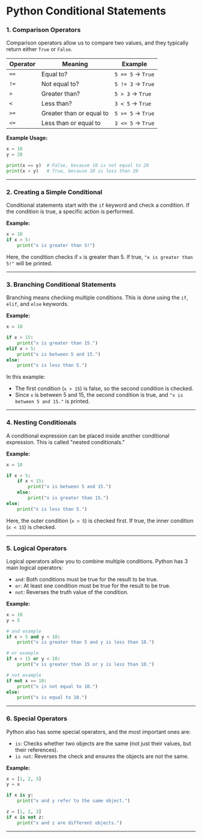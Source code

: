 # Python Conditional Statements

### 1. **Comparison Operators**

Comparison operators allow us to compare two values, and they typically return either `True` or `False`.

| Operator | Meaning                  | Example           |
| -------- | ------------------------ | ----------------- |
| `==`     | Equal to?                | `5 == 5` → `True` |
| `!=`     | Not equal to?            | `5 != 3` → `True` |
| `>`      | Greater than?            | `5 > 3` → `True`  |
| `<`      | Less than?               | `3 < 5` → `True`  |
| `>=`     | Greater than or equal to | `5 >= 5` → `True` |
| `<=`     | Less than or equal to    | `3 <= 5` → `True` |

**Example Usage:**

```python
x = 10
y = 20

print(x == y)  # False, because 10 is not equal to 20
print(x < y)   # True, because 10 is less than 20
```

---

### 2. **Creating a Simple Conditional**

Conditional statements start with the `if` keyword and check a condition. If the condition is true, a specific action is performed.

**Example:**

```python
x = 10
if x > 5:
    print("x is greater than 5!")
```

Here, the condition checks if `x` is greater than 5. If true, `"x is greater than 5!"` will be printed.

---

### 3. **Branching Conditional Statements**

Branching means checking multiple conditions. This is done using the `if`, `elif`, and `else` keywords.

**Example:**

```python
x = 10

if x > 15:
    print("x is greater than 15.")
elif x > 5:
    print("x is between 5 and 15.")
else:
    print("x is less than 5.")
```

In this example:

* The first condition (`x > 15`) is false, so the second condition is checked.
* Since `x` is between 5 and 15, the second condition is true, and `"x is between 5 and 15."` is printed.

---

### 4. **Nesting Conditionals**

A conditional expression can be placed inside another conditional expression. This is called "nested conditionals."

**Example:**

```python
x = 10

if x > 5:
    if x < 15:
        print("x is between 5 and 15.")
    else:
        print("x is greater than 15.")
else:
    print("x is less than 5.")
```

Here, the outer condition (`x > 5`) is checked first. If true, the inner condition (`x < 15`) is checked.

---

### 5. **Logical Operators**

Logical operators allow you to combine multiple conditions. Python has 3 main logical operators:

* `and`: Both conditions must be true for the result to be true.
* `or`: At least one condition must be true for the result to be true.
* `not`: Reverses the truth value of the condition.

**Example:**

```python
x = 10
y = 5

# and example
if x > 5 and y < 10:
    print("x is greater than 5 and y is less than 10.")

# or example
if x > 15 or y < 10:
    print("x is greater than 15 or y is less than 10.")

# not example
if not x == 10:
    print("x is not equal to 10.")
else:
    print("x is equal to 10.")
```

---

### 6. **Special Operators**

Python also has some special operators, and the most important ones are:

* `is`: Checks whether two objects are the same (not just their values, but their references).
* `is not`: Reverses the check and ensures the objects are not the same.

**Example:**

```python
x = [1, 2, 3]
y = x

if x is y:
    print("x and y refer to the same object.")

z = [1, 2, 3]
if x is not z:
    print("x and z are different objects.")
```

---

